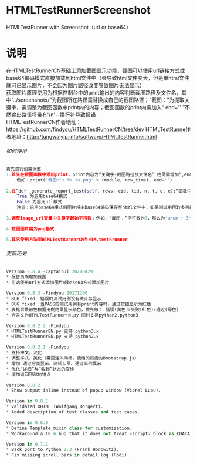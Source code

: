 # HTMLTestRunnerScreenshot
 HTMLTestRunner with Screenshot（url or base64）
 
 说明
 =======
在HTMLTestRunnerCN基础上添加截图显示功能，截图可以使用url链接方式或base64编码模式直接加载到html文件中（会导致html文件变大，但是单html文件就可已显示图片，不会因为图片路径改变导致图片无法显示）<br>
获取图片原理使用为根据控制台中的print输出的内容判断截图路径及文件名，其中“../screenshots/”为截图所在路径需替换成自己的截图路径；“截图：”为提取关键字，需调整为截图函数中print内的内容；截图函数的print内需加入“ end='' ”不然输出路径将带有'/n'--换行符导致报错<br>
HTMLTestRunnerCN作者地址：https://github.com/findyou/HTMLTestRunnerCN/tree/dev
HTMLTestRunne作者地址：http://tungwaiyip.info/software/HTMLTestRunner.html

###### 如何使用
```python
首先进行设置调整
1.首先在截图函数中添加print，print内容为“关键字+截图路径及文件名” 结尾需增加“,end=''”参数，不然输出路径将带有'/n'换行符，导致程序报错    
    例如：print('截图:'+'%s %s.png' % (module, now_time), end='')
          
2.在“def _generate_report_test(self, rows, cid, tid, n, t, o, e):”函数中查找base64_status变量并赋bool值，默认为True。     
    True 为启用base64模式 
    False 为启用url模式
    注意：启用base64模式后图片将由base64编码保存至html文件中，如果测试用例较多可能导致测试报告变得比较大，但是html文件脱离截图文件夹后依然可以正常查看图片
          
3.调整image_url变量中关键字起始字符数；例如：“截图：”字符数为3，那么为'unum + 3'，如关键字为'screenshot'字符数为10，那么3就需要改成10

4.截图图片需为png格式

5.其它使用方法同HTMLTestRunnerCN与HTMLtestRrunner
```



        
###### 更新历史
```python
Version 0.8.4 -CaptainJi 20200429
* 报告页面增加截图
* 可选使用url方式添加图片或base64方式添加图片
                  
Version 0.8.3 -Findyou 20171206
* BUG fixed :错误的测试用例没有统计与显示
* BUG fixed :当PASS的测试用例有print内容时，通过按钮显示为红色
* 表格背景颜色根据用例结果显示颜色，优先级： 错误(黄色)>失败(红色)>通过(绿色)
* 合并文为HTMLTestRunner*N.py 同时支持python2,python3

Version 0.8.2.2 -Findyou
* HTMLTestRunnerEN.py 支持 python3.x
* HTMLTestRunnerEN.py 支持 python2.x

Version 0.8.2.1 -Findyou
* 支持中文，汉化
* 调整样式，美化（需要连入网络，使用的百度的Bootstrap.js）
* 增加 通过分类显示、测试人员、通过率的展示
* 优化“详细”与“收起”状态的变换
* 增加返回顶部的锚点

Version 0.8.2
* Show output inline instead of popup window (Viorel Lupu).

Version in 0.8.1
* Validated XHTML (Wolfgang Borgert).
* Added description of test classes and test cases.

Version in 0.8.0
* Define Template_mixin class for customization.
* Workaround a IE 6 bug that it does not treat <script> block as CDATA.

Version in 0.7.1
* Back port to Python 2.3 (Frank Horowitz).
* Fix missing scroll bars in detail log (Podi).
```
